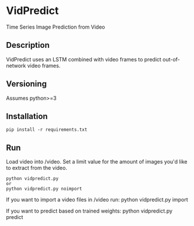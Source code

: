 # VidPredict
Time Series Image Prediction from Video


## Description
VidPredict uses an LSTM combined with video frames to predict out-of-network 
video frames. 


## Versioning
Assumes python>=3


## Installation
    pip install -r requirements.txt


## Run

Load video into /video. Set a limit value for the amount of images you'd like to extract from the video.

    python vidpredict.py
    or
    python vidpredict.py noimport


If you want to import a video files in /video run:
    python vidpredict.py import

If you want to predict based on trained weights:
    python vidpredict.py predict

